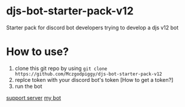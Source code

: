 # djs-bot-starter-pack-v12
Starter pack for discord bot developers trying to develop a djs v12 bot
# How to use?

1. clone this git repo by using `git clone https://github.com/Mczgodpiggy/djs-bot-starter-pack-v12`
2. replce token with your discord bot's token [How to get a token?]
3. run the bot

[support server](https://discord.gg/vbKauQ4)
[my bot](http://top.gg/bot/804651902896963584)
